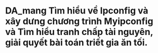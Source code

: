 # DA_mang     Tìm hiểu về Ipconfig và xây dưng chương trình Myipconfig và Tìm hiểu tranh chấp tài nguyên, giải quyết bài toán triết gia ăn tối.
